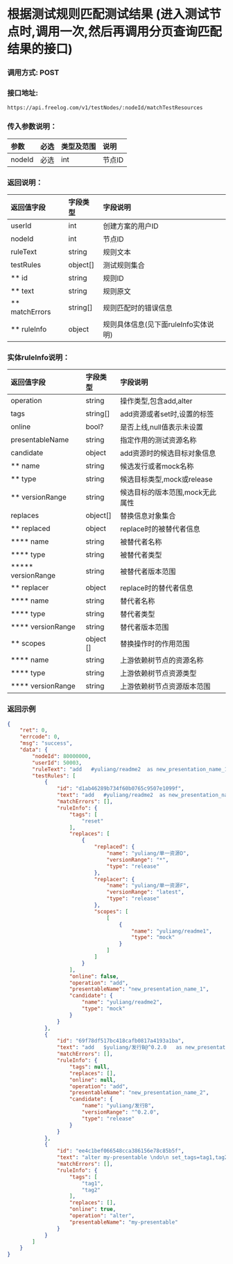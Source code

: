 # 根据测试规则匹配测试结果 (进入测试节点时,调用一次,然后再调用分页查询匹配结果的接口)

### 调用方式: POST

### 接口地址:

```
https://api.freelog.com/v1/testNodes/:nodeId/matchTestResources
```

### 传入参数说明：

| 参数 | 必选 | 类型及范围 | 说明 |
| :--- | :--- | :--- | :--- |
| nodeId | 必选 | int | 节点ID |


### 返回说明：

| 返回值字段 | 字段类型 | 字段说明 |
| :--- | :--- | :--- |
| userId | int| 创建方案的用户ID |
| nodeId | int| 节点ID |
| ruleText|string|规则文本|
| testRules| object[]| 测试规则集合|
| ** id | string | 规则ID |
| ** text | string | 规则原文 |
| ** matchErrors | string[] | 规则匹配时的错误信息 |
| ** ruleInfo | object | 规则具体信息(见下面ruleInfo实体说明) |


### 实体ruleInfo说明：

| 返回值字段 | 字段类型 | 字段说明 |
| :--- | :--- | :--- |
| operation | string | 操作类型,包含add,alter|
| tags | string[] | add资源或者set时,设置的标签 |
| online | bool? | 是否上线,null值表示未设置 |
| presentableName | string | 指定作用的测试资源名称|
| candidate | object | add资源时的候选目标对象信息 |
| ** name | string | 候选发行或者mock名称 |
| ** type | string | 候选目标类型,mock或release |
| ** versionRange| string | 候选目标的版本范围,mock无此属性 |
| replaces | object[] | 替换信息对象集合  |
| ** replaced | object | replace时的被替代者信息  |
| **** name | string | 被替代者名称 |
| **** type | string | 被替代者类型 |
| ***** versionRange | string | 被替代者版本范围 |
| ** replacer | object | replace时的替代者信息  |
| **** name | string | 替代者名称 |
| **** type | string | 替代者类型 |
| **** versionRange | string | 替代者版本范围 |
| ** scopes | object [] | 替换操作时的作用范围 |
| **** name | string | 上游依赖树节点的资源名称 |
| **** type | string | 上游依赖树节点资源类型 |
| **** versionRange | string | 上游依赖树节点资源版本范围 |

### 返回示例

```json
{
    "ret": 0,
    "errcode": 0,
    "msg": "success",
    "data": {
        "nodeId": 80000000,
        "userId": 50003,
        "ruleText": "add   #yuliang/readme2  as new_presentation_name_1 \ndo\n  set_tags=reset\n  replace $yuliang/单一资源D with $yuliang/单一资源F under #yuliang/readme1\n  hide\nend\nadd   $yuliang/发行B@^0.2.0   as new_presentation_name_2 \nalter my-presentable \ndo\n set_tags=tag1,tag2\n show\nend",
        "testRules": [
            {
                "id": "d1ab46289b734f60b0765c9507e1099f",
                "text": "add   #yuliang/readme2  as new_presentation_name_1 \ndo\n  set_tags=reset\n  replace $yuliang/单一资源D with $yuliang/单一资源F under #yuliang/readme1\n  hide\nend",
                "matchErrors": [],
                "ruleInfo": {
                    "tags": [
                        "reset"
                    ],
                    "replaces": [
                        {
                            "replaced": {
                                "name": "yuliang/单一资源D",
                                "versionRange": "*",
                                "type": "release"
                            },
                            "replacer": {
                                "name": "yuliang/单一资源F",
                                "versionRange": "latest",
                                "type": "release"
                            },
                            "scopes": [
                                [
                                    {
                                        "name": "yuliang/readme1",
                                        "type": "mock"
                                    }
                                ]
                            ]
                        }
                    ],
                    "online": false,
                    "operation": "add",
                    "presentableName": "new_presentation_name_1",
                    "candidate": {
                        "name": "yuliang/readme2",
                        "type": "mock"
                    }
                }
            },
            {
                "id": "69f78df517bc418cafb0817a4193a1ba",
                "text": "add   $yuliang/发行B@^0.2.0   as new_presentation_name_2",
                "matchErrors": [],
                "ruleInfo": {
                    "tags": null,
                    "replaces": [],
                    "online": null,
                    "operation": "add",
                    "presentableName": "new_presentation_name_2",
                    "candidate": {
                        "name": "yuliang/发行B",
                        "versionRange": "^0.2.0",
                        "type": "release"
                    }
                }
            },
            {
                "id": "ee4c1bef066548cca386156e78c85b5f",
                "text": "alter my-presentable \ndo\n set_tags=tag1,tag2\n show\nend",
                "matchErrors": [],
                "ruleInfo": {
                    "tags": [
                        "tag1",
                        "tag2"
                    ],
                    "replaces": [],
                    "online": true,
                    "operation": "alter",
                    "presentableName": "my-presentable"
                }
            }
        ]
    }
}
```

